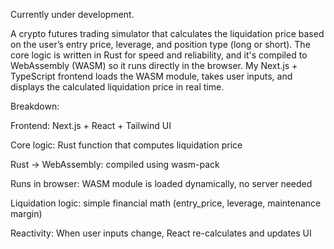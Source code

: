Currently under development.

A crypto futures trading simulator that calculates the liquidation price based on the user’s entry price, leverage, and position type (long or short). The core logic is written in Rust for speed and reliability, and it's compiled to WebAssembly (WASM) so it runs directly in the browser. My Next.js + TypeScript frontend loads the WASM module, takes user inputs, and displays the calculated liquidation price in real time.

Breakdown:

Frontend: Next.js + React + Tailwind UI

Core logic: Rust function that computes liquidation price

Rust → WebAssembly: compiled using wasm-pack

Runs in browser: WASM module is loaded dynamically, no server needed

Liquidation logic: simple financial math (entry_price, leverage, maintenance margin)

Reactivity: When user inputs change, React re-calculates and updates UI
